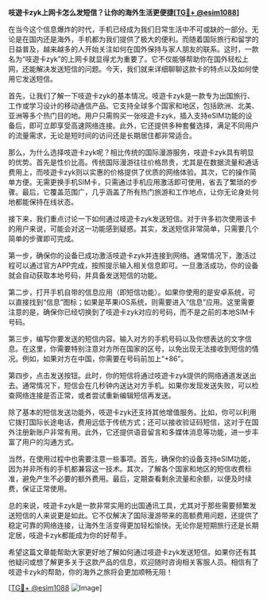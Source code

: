 **吱遊卡zyk上网卡怎么发短信？让你的海外生活更便捷[[TG💪+ @esim1088](https://t.me/s/esim1088)]**

在当今这个信息爆炸的时代，手机已经成为我们日常生活中不可或缺的一部分。无论是在国内还是海外，手机都为我们提供了极大的便利。而随着国际旅行和留学的日益普及，越来越多的人开始关注如何在国外保持与家人朋友的联系。这时，一款名为“吱遊卡zyk”的上网卡就显得尤为重要了。它不仅能够帮助你在国外轻松上网，还能解决发送短信的问题。今天，我们就来详细聊聊这款卡的特点以及如何使用它发送短信。

首先，让我们了解一下吱遊卡zyk的基本情况。吱遊卡zyk是一款专为出国旅行、工作或学习设计的移动通信产品。它支持全球多个国家和地区，包括欧洲、北美、亚洲等多个热门目的地。用户只需购买一张吱遊卡zyk，插入支持eSIM功能的设备后，即可立即享受高速网络连接。此外，它还提供多种套餐选择，满足不同用户的流量需求，无论是短时间的访问还是长期居住都非常适合。

那么，为什么选择吱遊卡zyk呢？相比传统的国际漫游服务，吱遊卡zyk具有明显的优势。首先是性价比高。传统国际漫游往往价格昂贵，尤其是在数据流量和通话费用上，而吱遊卡zyk则以实惠的价格提供了优质的网络体验。其次，它的操作简单方便。无需更换手机SIM卡，只需通过手机应用激活即可使用，省去了繁琐的步骤。最后，它覆盖范围广，几乎涵盖了所有热门旅游和工作地点，让你无论身处何地都能保持在线状态。

接下来，我们重点讨论一下如何通过吱遊卡zyk发送短信。对于许多初次使用该卡的用户来说，可能会对这一功能感到疑惑。其实，发送短信非常简单，只需要几个简单的步骤即可完成。

第一步，确保你的设备已成功激活吱遊卡zyk并连接到网络。通常情况下，激活过程可以通过官方APP完成，按照提示输入相关信息即可。一旦激活成功，你的设备就会自动获取本地号码，并具备发送短信的功能。

第二步，打开手机自带的信息应用（即短信功能）。如果你使用的是安卓系统，可以直接找到“信息”图标；如果是苹果iOS系统，则需要进入“信息”应用。这里需要注意的是，确保你已经切换到了吱遊卡zyk对应的号码，而不是之前的本地SIM卡号码。

第三步，编写你要发送的短信内容。输入对方的手机号码以及你想表达的文字信息。在这里，你需要特别注意对方所在国家的区号，以免出现无法接收到短信的情况。例如，如果对方在中国，你需要在号码前加上“+86”。

第四步，点击发送按钮。此时，你的短信将通过吱遊卡zyk提供的网络通道发送出去。通常情况下，短信会在几秒钟内送达对方手机。如果你发现发送失败，可以检查网络连接是否正常，或者尝试重新编辑短信再发送。

除了基本的短信发送功能外，吱遊卡zyk还支持其他增值服务。比如，你可以利用它拨打国际长途电话，费用远低于传统方式；还可以接收验证码短信，这对于在国外注册新账户非常有用。此外，它还提供语音留言和多媒体消息等功能，进一步丰富了用户的沟通方式。

当然，在使用过程中也需要注意一些事项。首先，确保你的设备支持eSIM功能，因为并非所有的手机都兼容这一技术。其次，了解各个国家和地区的短信收费标准，避免产生不必要的额外费用。最后，定期查看剩余流量和余额，以便及时续费，保证正常使用。

总的来说，吱遊卡zyk是一款非常实用的出国通讯工具，尤其对于那些需要频繁发送短信的人来说更是如此。它不仅解决了国际漫游带来的高额费用问题，还提供了稳定可靠的网络连接，让海外生活变得更加轻松愉快。无论你是短期旅行还是长期定居，吱遊卡zyk都能成为你的好帮手。

希望这篇文章能帮助大家更好地了解如何通过吱遊卡zyk发送短信。如果你还有其他疑问或想了解更多关于这款产品的信息，欢迎随时咨询相关客服人员。相信有了吱遊卡zyk的帮助，你的海外之旅将会更加顺畅无阻！

[[TG💪+ @esim1088](https://t.me/s/esim1088) ![Image](https://i.postimg.cc/4NQfJmqS/Snipaste-2025-05-13-00-14-12.png)]
